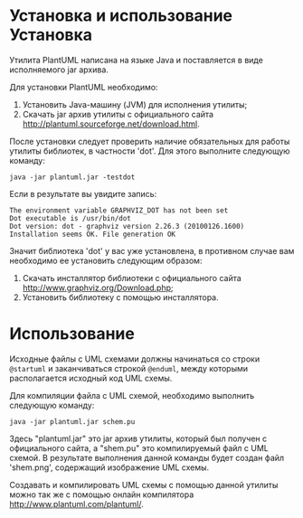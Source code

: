 Установка и использование
Установка
=========

Утилита PlantUML написана на языке Java и поставляется в виде исполняемого jar архива.

Для установки PlantUML необходимо:

1. Установить Java-машину (JVM) для исполнения утилиты;
2. Скачать jar архив утилиты с официального сайта <http://plantuml.sourceforge.net/download.html>.

После установки следует проверить наличие обязательных для работы утилиты библиотек, в частности 'dot'. Для этого выполните следующую команду:

    java -jar plantuml.jar -testdot 

Если в результате вы увидите запись:

    The environment variable GRAPHVIZ_DOT has not been set
    Dot executable is /usr/bin/dot
    Dot version: dot - graphviz version 2.26.3 (20100126.1600)
    Installation seems OK. File generation OK

Значит библиотека 'dot' у вас уже установлена, в противном случае вам необходимо ее установить следующим образом:

1. Скачать инсталлятор библиотеки с официального сайта <http://www.graphviz.org/Download.php>;
2. Установить библиотеку с помощью инсталлятора.

Использование
=============

Исходные файлы с UML схемами должны начинаться со строки `@startuml` и заканчиваться строкой `@enduml`, между которыми располагается исходный код UML схемы.

Для компиляции файла с UML схемой, необходимо выполнить следующую команду:

    java -jar plantuml.jar schem.pu

Здесь "plantuml.jar" это jar архив утилиты, который был получен с официального сайта, а "shem.pu" это компилируемый файл с UML схемой. В результате выполнения данной команды будет создан файл 'shem.png', содержащий изображение UML схемы.

Создавать и компилировать UML схемы с помощью данной утилиты можно так же с помощью онлайн компилятора <http://www.plantuml.com/plantuml/>.
